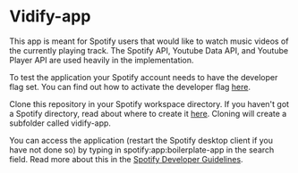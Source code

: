 Vidify-app
===============

This app is meant for Spotify users that would like to watch music videos of the
currently playing track. The Spotify API, Youtube Data API, and Youtube Player API
are used heavily in the implementation. 

To test the application your Spotify account needs to have the developer flag
set. You can find out how to activate the developer flag [here](https://developer.spotify.com/technologies/apps/#developer-account).

Clone this repository in your Spotify workspace directory. If you haven't got a Spotify directory, read about where to create it [here](http://developer.spotify.com/technologies/apps/guidelines/developer/#creatinganapp). Cloning will create a subfolder called vidify-app. 

You can access the application (restart the Spotify desktop client if you have not done so) by typing in spotify:app:boilerplate-app in the search field.
Read more about this in the [Spotify Developer Guidelines](http://developer.spotify.com/technologies/apps/guidelines/developer/).
